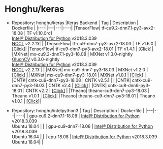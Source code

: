 # Honghu/keras

* Repository: honghu/keras
    |Keras Backend |  Tag  |  Description | Dockerfile |
    |:---:|---|---|:---:|
    |TensorFlow| tf-cu9.2-dnn7.1-py3-avx2-18.08  | TF v1.10.0rc1 <br/> [Intel® Distribution for Python](https://software.intel.com/en-us/distribution-for-python) v2018.3.039 <br/> [NCCL](https://developer.nvidia.com/nccl) *v2.2.13*| |
    |TensorFlow| tf-cu9-dnn7-py3-avx2-18.03  | TF v1.6.0  | [[Click]](https://github.com/chi-hung/DockerKeras/blob/master/Dockerfiles/Dockerfile.tensorflow-cuda9-cudnn7-avx2-18.03)|
    |TensorFlow| tf-cu9-dnn7-py3-avx2-18.01  | TF v1.4.1  | [[Click]](https://github.com/chi-hung/DockerKeras/blob/master/Dockerfiles/Dockerfile.tensorflow-cuda9-cudnn7-avx2-18.01)|
    |MXNet| mx-cu9.2-dnn7.1-py3-18.08  | MXNet v1.3.0-nightly <br/> [GluonCV](https://gluon-cv.mxnet.io) v0.3.0-nightly <br/> [Intel® Distribution for Python](https://software.intel.com/en-us/distribution-for-python) v2018.3.039 <br/> [NCCL](https://developer.nvidia.com/nccl) *v2.2.13* |  |
    |MXNet| mx-cu9-dnn7-py3-18.03  | MXNet v1.2.0 | [[Click]](https://github.com/chi-hung/DockerKeras/blob/master/Dockerfiles/Dockerfile.mxnet-cuda9-cudnn7-18.03) |
    |MXNet| mx-cu9-dnn7-py3-18.01  | MXNet v1.0.1 | [[Click]](https://github.com/chi-hung/DockerKeras/blob/master/Dockerfiles/Dockerfile.mxnet-cuda9-cudnn7-18.01) |
   |CNTK| cntk-cu9-dnn7-py3-18.08  | CNTK v2.5.1  | |
    |CNTK| cntk-cu9-dnn7-py3-18.03  | CNTK v2.4  | [[Click]](https://github.com/chi-hung/DockerKeras/blob/master/Dockerfiles/Dockerfile.cntk-cuda8-cudnn6-18.03) |
    |CNTK| cntk-cu8-dnn6-py3-18.01  | CNTK v2.2  | [[Click]](https://github.com/chi-hung/DockerKeras/blob/master/Dockerfiles/Dockerfile.cntk-cuda8-cudnn6-18.01) |
    |Theano| theano-cu9-dnn7-py3-18.03  | Theano v1.0.1  | [[Click]](https://github.com/chi-hung/DockerKeras/blob/master/Dockerfiles/Dockerfile.theano-cuda9-cudnn7-18.03)|
    |Theano| theano-cu9-dnn7-py3-18.01  | Theano v1.0.1  | [[Click]](https://github.com/chi-hung/DockerKeras/blob/master/Dockerfiles/Dockerfile.theano-cuda9-cudnn7-18.01)|

* Repository: honghu/intelpython3
    |  Tag  |  Description | Dockerfile |
    |---|---|:---:|
    | gpu-cu9.2-dnn7.1-18.08  | [Intel® Distribution for Python](https://software.intel.com/en-us/distribution-for-python) v2018.3.039 <br/> Ubuntu 18.04 | |
    | gpu-cu9-dnn7-18.08  | [Intel® Distribution for Python](https://software.intel.com/en-us/distribution-for-python) v2018.3.039 <br/> Ubuntu 16.04 | |
    | cpu-18.08  |  [Intel® Distribution for Python](https://software.intel.com/en-us/distribution-for-python) v2018.3.039 <br/> Ubuntu 18.04| |
